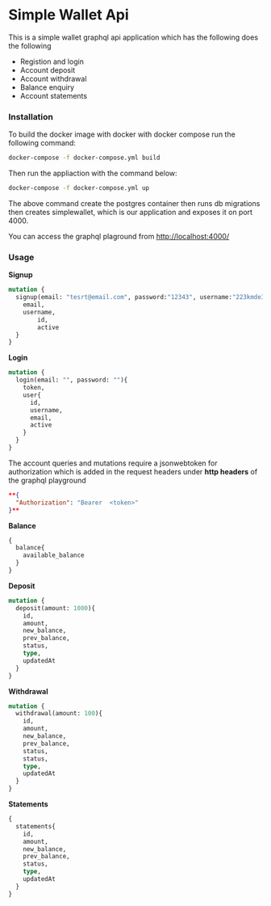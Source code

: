 # Simple Wallet Api

This is a simple wallet graphql api application which has the following does the following

- Registion and login
- Account deposit
- Account withdrawal
- Balance enquiry
- Account statements

### **Installation**

To build the docker image with docker with docker compose run the following command:

```bash
docker-compose -f docker-compose.yml build
```

Then run the appliaction with the command below:

```bash
docker-compose -f docker-compose.yml up
```

The above command create the postgres container then runs db migrations then creates simplewallet, which is our application and exposes it on port 4000.

You can access the graphql plaground from [http://localhost:4000/](http://localhost:4000/)

### **Usage**

**Signup**

```graphql
mutation {
  signup(email: "tesrt@email.com", password:"12343", username:"223kmde3k") {
    email,
    username,
		id,
		active
  }
}
```

**Login**

```graphql
mutation {
  login(email: "", password: ""){
    token,
    user{
      id,
      username,
      email,
      active
    }
  }
}
```

The  account queries and mutations require a jsonwebtoken for authorization which is added in the request headers  under **http headers**  of the graphql playground

```json
**{
  "Authorization": "Bearer  <token>"
}**
```

**Balance**

```graphql
{
  balance{
    available_balance
  }
}
```

**Deposit**

```graphql
mutation {
  deposit(amount: 1000){
    id,
    amount,
    new_balance,
    prev_balance,
    status,
    type,
    updatedAt
  }
}
```

**Withdrawal**

```graphql
mutation {
  withdrawal(amount: 100){
    id,
    amount,
    new_balance,
    prev_balance,
    status,
    status,
    type,
    updatedAt
  }
}
```

**Statements**

```graphql
{
  statements{
    id,
    amount,
    new_balance,
    prev_balance,
    status,
    type,
    updatedAt
  }
}
```